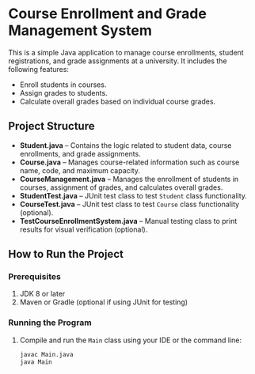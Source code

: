 # Course Enrollment and Grade Management System

This is a simple Java application to manage course enrollments, student registrations, and grade assignments at a university. It includes the following features:
- Enroll students in courses.
- Assign grades to students.
- Calculate overall grades based on individual course grades.

## Project Structure

- **Student.java** – Contains the logic related to student data, course enrollments, and grade assignments.
- **Course.java** – Manages course-related information such as course name, code, and maximum capacity.
- **CourseManagement.java** – Manages the enrollment of students in courses, assignment of grades, and calculates overall grades.
- **StudentTest.java** – JUnit test class to test `Student` class functionality.
- **CourseTest.java** – JUnit test class to test `Course` class functionality (optional).
- **TestCourseEnrollmentSystem.java** – Manual testing class to print results for visual verification (optional).

## How to Run the Project

### Prerequisites
1. JDK 8 or later
2. Maven or Gradle (optional if using JUnit for testing)

### Running the Program
1. Compile and run the `Main` class using your IDE or the command line:
   ```bash
   javac Main.java
   java Main
